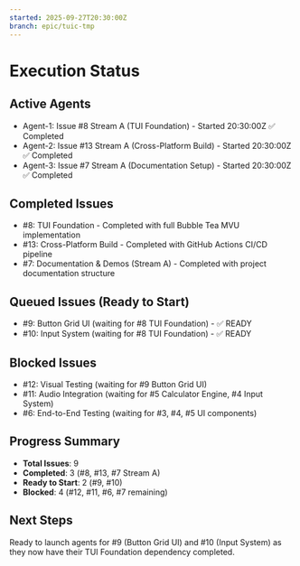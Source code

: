 ```yaml
---
started: 2025-09-27T20:30:00Z
branch: epic/tuic-tmp
---
```


# Execution Status

## Active Agents
- Agent-1: Issue #8 Stream A (TUI Foundation) - Started 20:30:00Z ✅ Completed
- Agent-2: Issue #13 Stream A (Cross-Platform Build) - Started 20:30:00Z ✅ Completed
- Agent-3: Issue #7 Stream A (Documentation Setup) - Started 20:30:00Z ✅ Completed

## Completed Issues
- #8: TUI Foundation - Completed with full Bubble Tea MVU implementation
- #13: Cross-Platform Build - Completed with GitHub Actions CI/CD pipeline
- #7: Documentation & Demos (Stream A) - Completed with project documentation structure

## Queued Issues (Ready to Start)
- #9: Button Grid UI (waiting for #8 TUI Foundation) - ✅ READY
- #10: Input System (waiting for #8 TUI Foundation) - ✅ READY

## Blocked Issues
- #12: Visual Testing (waiting for #9 Button Grid UI)
- #11: Audio Integration (waiting for #5 Calculator Engine, #4 Input System)
- #6: End-to-End Testing (waiting for #3, #4, #5 UI components)

## Progress Summary
- **Total Issues**: 9
- **Completed**: 3 (#8, #13, #7 Stream A)
- **Ready to Start**: 2 (#9, #10)
- **Blocked**: 4 (#12, #11, #6, #7 remaining)

## Next Steps
Ready to launch agents for #9 (Button Grid UI) and #10 (Input System) as they now have their TUI Foundation dependency completed.